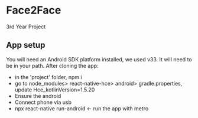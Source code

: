 # Face2Face
3rd Year Project 

## App setup
You will need an Android SDK platform installed, we used v33. It will need to be in your path.
After cloning the app:
* in the 'project' folder, npm i
* go to node_modules> react-native-hce> android> gradle.properties, update Hce_kotlinVersion=1.5.20
* Ensure the android
* Connect phone via usb
* npx react-native run-android <- run the app with metro
